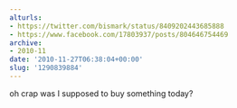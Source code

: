 ```yaml
---
alturls:
- https://twitter.com/bismark/status/8409202443685888
- https://www.facebook.com/17803937/posts/804646754469
archive:
- 2010-11
date: '2010-11-27T06:38:04+00:00'
slug: '1290839884'
---
```


oh crap was I supposed to buy something today?

